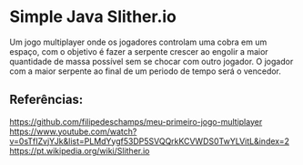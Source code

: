 # Simple Java Slither.io

Um jogo multiplayer onde os jogadores controlam uma cobra em um espaço, com o objetivo é fazer a serpente crescer ao engolir a maior quantidade de massa possível sem se chocar com outro jogador. O jogador com a maior serpente ao final de um periodo de tempo será o vencedor.

## Referências:

https://github.com/filipedeschamps/meu-primeiro-jogo-multiplayer
https://www.youtube.com/watch?v=0sTfIZvjYJk&list=PLMdYygf53DP5SVQQrkKCVWDS0TwYLVitL&index=2
https://pt.wikipedia.org/wiki/Slither.io
